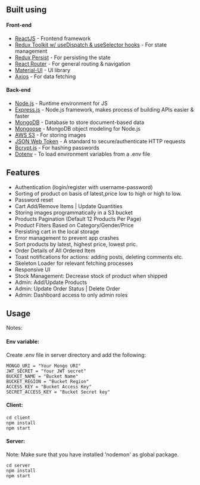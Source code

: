 ## Built using

#### Front-end

- [ReactJS](https://reactjs.org/) - Frontend framework
- [Redux Toolkit w/ useDispatch & useSelector hooks](https://redux.js.org/) - For state management
- [Redux Persist](https://www.npmjs.com/package/redux-persist) - For persisting the state
- [React Router](https://reactrouter.com/) - For general routing & navigation
- [Material-UI](https://material-ui.com/) - UI library
- [Axios](https://axios-http.com/) - For data fetching

#### Back-end

- [Node.js](https://nodejs.org/en/) - Runtime environment for JS
- [Express.js](https://expressjs.com/) - Node.js framework, makes process of building APIs easier & faster
- [MongoDB](https://www.mongodb.com/) - Database to store document-based data
- [Mongoose](https://mongoosejs.com/) - MongoDB object modeling for Node.js
- [AWS S3](https://aws.amazon.com/s3/) - For storing images 
- [JSON Web Token](https://jwt.io/) - A standard to secure/authenticate HTTP requests
- [Bcrypt.js](https://www.npmjs.com/package/bcryptjs) - For hashing passwords
- [Dotenv](https://www.npmjs.com/package/dotenv) - To load environment variables from a .env file

## Features

- Authentication (login/register with username-password)
- Sorting of product on basis of latest,price low to high or high to low.
- Password reset
- Cart Add/Remove Items | Update Quantities
- Storing images programmatically in a S3 bucket
- Products Pagination (Default 12 Products Per Page)
- Product Filters Based on Category/Gender/Price
- Persisting cart in the local storage
- Error management to prevent app crashes
- Sort products by latest, highest price, lowest pric.
- Order Details of All Ordered Item
- Toast notifications for actions: adding posts, deleting comments etc.
- Skeleton Loader for relevant fetching processes
- Responsive UI 
- Stock Management: Decrease stock of product when shipped
- Admin: Add/Update Products
- Admin: Update Order Status | Delete Order
- Admin: Dashboard access to only admin roles

## Usage

Notes:

#### Env variable:

Create .env file in server directory and add the following:

```
MONGO_URI = "Your Mongo URI"
JWT_SECRET = "Your JWT secret"
BUCKET_NAME = "Bucket Name"
BUCKET_REGION = "Bucket Region"
ACCESS_KEY = "Bucket Access Key"
SECRET_ACCESS_KEY = "Bucket Secret key"
```

#### Client:

```
cd client
npm install
npm start
```

#### Server:

Note: Make sure that you have installed 'nodemon' as global package.

```
cd server
npm install
npm start
```
